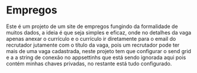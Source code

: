 # Empregos
Este é um projeto de um site de empregos fungindo da formalidade de muitos dados, a ideia é que seja simples e eficaz, onde no detalhes da vaga apenas anexar o currículo e o currículo ir diretamente para o email do recrutador jutamente com o título da vaga, pois um recrutador pode ter mais de uma vaga cadastrada, neste projeto tem que configurar o send grid e a a string de conexão no appsettinhs que está sendo ignorada aqui pois contém minhas chaves privadas, no restante está tudo configurado.